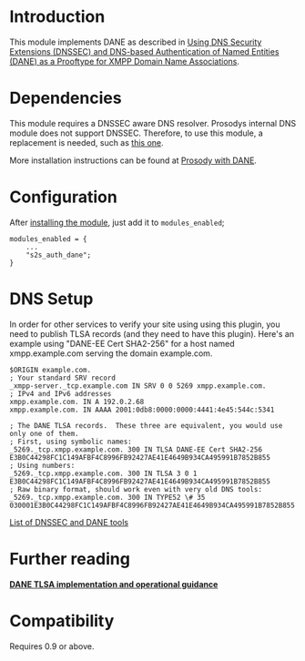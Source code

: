 # Introduction #

This module implements DANE as described in
[Using DNS Security Extensions (DNSSEC) and DNS-based Authentication of Named Entities (DANE) as a Prooftype for XMPP Domain Name Associations](http://tools.ietf.org/html/draft-miller-xmpp-dnssec-prooftype).

# Dependencies #

This module requires a DNSSEC aware DNS resolver.  Prosodys internal DNS
module does not support DNSSEC.  Therefore, to use this module, a
replacement is needed, such as [this one](https://www.zash.se/luaunbound.html).

More installation instructions can be found at [Prosody with DANE](https://www.zash.se/prosody-dane.html).

# Configuration #

After [installing the module](https://prosody.im/doc/installing_modules), just add it to `modules_enabled`;

```
modules_enabled = {
	...
	"s2s_auth_dane";
}
```

# DNS Setup #

In order for other services to verify your site using using this plugin,
you need to publish TLSA records (and they need to have this plugin).
Here's an example using "DANE-EE Cert SHA2-256" for a host named
xmpp.example.com serving the domain example.com.

```
$ORIGIN example.com.
; Your standard SRV record
_xmpp-server._tcp.example.com IN SRV 0 0 5269 xmpp.example.com.
; IPv4 and IPv6 addresses
xmpp.example.com. IN A 192.0.2.68
xmpp.example.com. IN AAAA 2001:0db8:0000:0000:4441:4e45:544c:5341

; The DANE TLSA records.  These three are equivalent, you would use only one of them.
; First, using symbolic names:
_5269._tcp.xmpp.example.com. 300 IN TLSA DANE-EE Cert SHA2-256 E3B0C44298FC1C149AFBF4C8996FB92427AE41E4649B934CA495991B7852B855
; Using numbers:
_5269._tcp.xmpp.example.com. 300 IN TLSA 3 0 1 E3B0C44298FC1C149AFBF4C8996FB92427AE41E4649B934CA495991B7852B855
; Raw binary format, should work even with very old DNS tools:
_5269._tcp.xmpp.example.com. 300 IN TYPE52 \# 35 030001E3B0C44298FC1C149AFBF4C8996FB92427AE41E4649B934CA495991B7852B855
```

[List of DNSSEC and DANE tools](http://www.internetsociety.org/deploy360/dnssec/tools/)

# Further reading #

**[DANE TLSA implementation and operational guidance](http://tools.ietf.org/html/draft-ietf-dane-ops)**

# Compatibility #

Requires 0.9 or above.